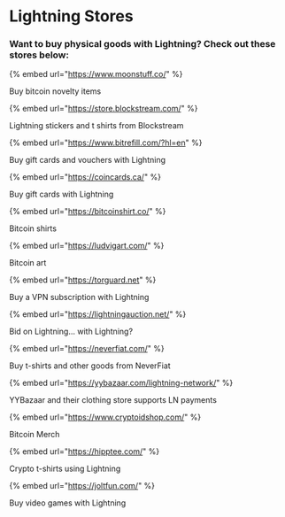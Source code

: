 # Lightning Stores

### Want to buy physical goods with Lightning? Check out these stores below:

{% embed url="https://www.moonstuff.co/" %}

Buy bitcoin novelty items

{% embed url="https://store.blockstream.com/" %}

Lightning stickers and t shirts from Blockstream

{% embed url="https://www.bitrefill.com/?hl=en" %}

Buy gift cards and vouchers with Lightning

{% embed url="https://coincards.ca/" %}

Buy gift cards with Lightning

{% embed url="https://bitcoinshirt.co/" %}

Bitcoin shirts

{% embed url="https://ludvigart.com/" %}

Bitcoin art

{% embed url="https://torguard.net" %}

Buy a VPN subscription with Lightning

{% embed url="https://lightningauction.net/" %}

Bid on Lightning... with Lightning?

{% embed url="https://neverfiat.com/" %}

Buy t-shirts and other goods from NeverFiat

{% embed url="https://yybazaar.com/lightning-network/" %}

YYBazaar and their clothing store supports LN payments

{% embed url="https://www.cryptoidshop.com/" %}

Bitcoin Merch

{% embed url="https://hipptee.com/" %}

Crypto t-shirts using Lightning

{% embed url="https://joltfun.com/" %}

Buy video games with Lightning

